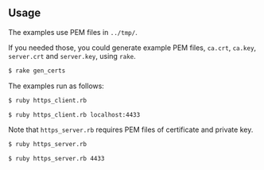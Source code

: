 ## Usage

The examples use PEM files in `../tmp/`.

If you needed those, you could generate example PEM files, `ca.crt`, `ca.key`, `server.crt` and `server.key`, using `rake`.

```bash
$ rake gen_certs
```

The examples run as follows:

```bash
$ ruby https_client.rb

$ ruby https_client.rb localhost:4433
```

Note that `https_server.rb` requires PEM files of certificate and private key.

```bash
$ ruby https_server.rb

$ ruby https_server.rb 4433
```
